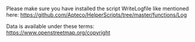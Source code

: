 Please make sure you have installed the script WriteLogfile like mentioned here: https://github.com/Apteco/HelperScripts/tree/master/functions/Log

Data is available under these terms: https://www.openstreetmap.org/copyright